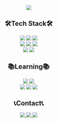 <!-- ### Hi there 👋 -->
<div align="center">
    <img src="./2022/0130/github_profile.gif">
</div>
<div align="center">
    <h2>🛠Tech Stack🛠</h2>
    <div align="center">
        <img src="https://img.shields.io/badge/html5-E34F26?style=for-the-badge&logo=html5&logoColor=white"> 
        <img src="https://img.shields.io/badge/css3-1572B6?style=for-the-badge&logo=css3&logoColor=white"> 
        <img src="https://img.shields.io/badge/javascript-F7DF1E?style=for-the-badge&logo=javascript&logoColor=black"> 
        <br>
        <img src="https://img.shields.io/badge/sass-CC6699?style=for-the-badge&logo=sass&logoColor=white">
        <img src="https://img.shields.io/badge/jquery-0769AD?style=for-the-badge&logo=jquery&logoColor=white">
        <img src="https://img.shields.io/badge/bootstrap-7952B3?style=for-the-badge&logo=bootstrap&logoColor=white">  
        <br>
        <img src="https://img.shields.io/badge/python-3776AB?style=for-the-badge&logo=python&logoColor=white"> 
        <img src="https://img.shields.io/badge/django-092E20?style=for-the-badge&logo=django&logoColor=white">
        <br>
    </div>
</div>
<div align="center">
    <h2>📚Learning📚</h2>
    <div align="center">
        <img src="https://img.shields.io/badge/java-007396?style=for-the-badge&logo=java&logoColor=white"> 
        <img src="https://img.shields.io/badge/spring-6DB33F?style=for-the-badge&logo=spring&logoColor=white"> 
        <br>
        <img src="https://img.shields.io/badge/mysql-4479A1?style=for-the-badge&logo=mysql&logoColor=white"> 
        <img src="https://img.shields.io/badge/linux-FCC624?style=for-the-badge&logo=linux&logoColor=black"> 
        <img src="https://img.shields.io/badge/amazonaws-232F3E?style=for-the-badge&logo=amazonaws&logoColor=white"> 
        <br>
    </div>
<div>
<div align="center">
    <h2>📞Contact📞</h2>
    <div align="center">
        <a href="https://itwithruilan.tistory.com/" target="_blank">
            <img src="https://img.shields.io/badge/TECH BLOG-000000?style=for-the-badge&logo=Bloglovin&logoColor=white"> 
        </a>
        <a href="https://www.instagram.com/johnyeram/" target="_blank">
            <img src="https://img.shields.io/badge/Instagram-E4405F?style=for-the-badge&logo=Instagram&logoColor=white"> 
        </a>
        <a href="yeramyeye@gmail.com" target="_blank">
            <img src="https://img.shields.io/badge/Gmail-EA4335?style=for-the-badge&logo=Gmail&logoColor=white"> 
        </a>
        <br>
    </div>
<div>
<!--
**yeram-lim/yeram-lim** is a ✨ _special_ ✨ repository because its `README.md` (this file) appears on your GitHub profile.

Here are some ideas to get you started:

- 🔭 I’m currently working on ...
- 🌱 I’m currently learning Spring Boot
- 👯 I’m looking to collaborate on ...
- 🤔 I’m looking for help with ...
- 💬 Ask me about ...
- 📫 How to reach me: ...
- 😄 Pronouns: ...
- ⚡ Fun fact: ...
-->
